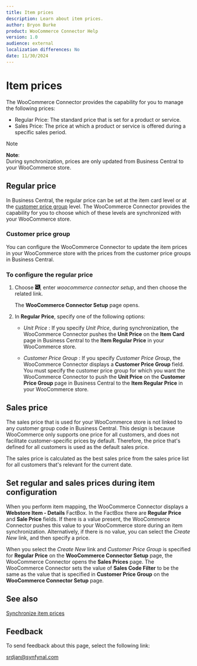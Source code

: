 ```yaml
---
title: Item prices
description: Learn about item prices.
author: Bryon Burke
product: WooCommerce Connector Help
version: 1.0
audience: external
localization differences: No
date: 11/30/2024
---
```


<!-- markdownlint-disable MD006 MD007 MD009 MD024 MD025 MD033 -->
<!--// cspell:ignore  markdownlint allowfullscreen keyframes woocommerce Webstore -->

# Item prices

The WooCommerce Connector provides the capability for you to manage the following prices:

- Regular Price: The standard price that is set for a product or service.
- Sales Price: The price at which a product or service is offered during a specific sales period.

> [!NOTE]
> <b>Note</b>:<br>During synchronization, prices are only updated from Business Central to your WooCommerce store.

## Regular price

In Business Central, the regular price can be set at the item card level or at the <a href="item-prices.md#customer-price-group">customer price group</a> level. The WooCommerce Connector provides the capability for you to choose which of these levels are synchronized with your WooCommerce store.

### Customer price group

You can configure the WooCommerce Connector to update the item prices in your WooCommerce store with the prices from the customer price groups in Business Central.

### To configure the regular price

1. Choose ![Lightbulb that opens the Tell Me feature.](media/ui-search/search_small.png "Tell me what you want to do"), enter <i>woocommerce connector setup</i>, and then choose the related link.

   The <b>WooCommerce Connector Setup</b> page opens.

1. In <b>Regular Price</b>, specify one of the following options:

     - <i>Unit Price</i> : If you specify <i>Unit Price</i>, during synchronization, the WooCommerce Connector pushes the <b>Unit Price</b> on the <b>Item Card</b> page in Business Central to the <b>Item Regular Price</b> in your WooCommerce store.

     - <i>Customer Price Group</i> : If you specify <i>Customer Price Group</i>, the WooCommerce Connector displays a <b>Customer Price Group</b> field. You must specify the customer price group for which you want the WooCommerce Connector to push the <b>Unit Price</b> on the <b>Customer Price Group</b> page in Business Central to the <b>Item Regular Price</b> in your WooCommerce store.

## Sales price

The sales price that is used for your WooCommerce store is not linked to any customer group code in Business Central. This design is because WooCommerce only supports one price for all customers, and does not facilitate customer-specific prices by default. Therefore, the price that's defined for all customers is used as the default sales price.

The sales price is calculated as the best sales price from the sales price list for all customers that's relevant for the current date.

## Set regular and sales prices during item configuration

When you perform item mapping, the WooCommerce Connector displays a <b>Webstore Item - Details</b> FactBox. In the FactBox there are <b>Regular Price</b> and <b>Sale Price</b> fields. If there is a value present, the WooCommerce Connector pushes this value to your WooCommerce store during an item synchronization. Alternatively, if there is no value, you can select the <i>Create New</i> link, and then specify a price. 

When you select the <i>Create New</i> link and <i>Customer Price Group</i> is specified for <b>Regular Price</b> on the <b>WooCommerce Connector Setup</b> page, the WooCommerce Connector opens the <b>Sales Prices</b> page. The WooCommerce Connector sets the value of <b>Sales Code Filter</b> to be the same as the value that is specified in <b>Customer Price Group</b> on the <b>WooCommerce Connector Setup</b> page.
 
## See also

[Synchronize item prices](synchronize-item-prices.md)

## Feedback

To send feedback about this page, select the following link:

[srdjan@synfynal.com](mailto:srdjan@synfynal.com?subject=Documentation%20Feedback%20Product%20Docs:%20item-prices)
